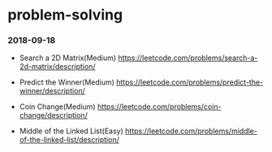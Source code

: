 # problem-solving
### 2018-09-18
- Search a 2D Matrix(Medium) https://leetcode.com/problems/search-a-2d-matrix/description/

- Predict the Winner(Medium) https://leetcode.com/problems/predict-the-winner/description/

- Coin Change(Medium) https://leetcode.com/problems/coin-change/description/

- Middle of the Linked List(Easy) https://leetcode.com/problems/middle-of-the-linked-list/description/
